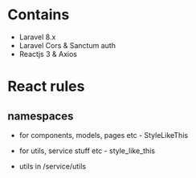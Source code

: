 # Contains

- Laravel 8.x
- Laravel Cors & Sanctum auth
- Reactjs 3 & Axios

# React rules

## namespaces

- for components, models, pages etc - StyleLikeThis
- for utils, service stuff etc - style_like_this

- utils in /service/utils
